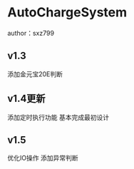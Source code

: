 # AutoChargeSystem
author：sxz799

##  v1.3
添加金元宝20E判断

##  v1.4更新

添加定时执行功能
基本完成最初设计

##  v1.5
优化IO操作
添加异常判断

